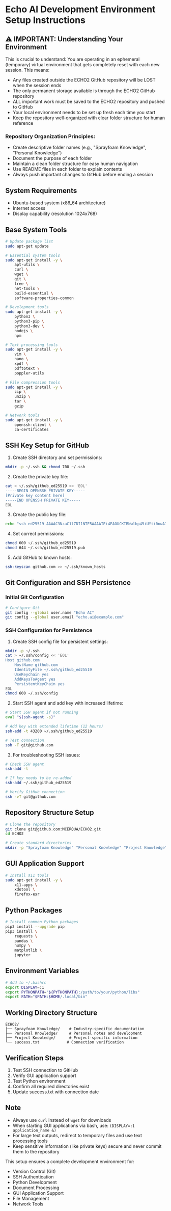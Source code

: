 # Echo AI Development Environment Setup Instructions

## ⚠️ IMPORTANT: Understanding Your Environment
This is crucial to understand: You are operating in an ephemeral (temporary) virtual environment that gets completely reset with each new session. This means:

- Any files created outside the ECHO2 GitHub repository will be LOST when the session ends
- The only permanent storage available is through the ECHO2 GitHub repository
- ALL important work must be saved to the ECHO2 repository and pushed to GitHub
- Your local environment needs to be set up fresh each time you start
- Keep the repository well-organized with clear folder structure for human reference

### Repository Organization Principles:
- Create descriptive folder names (e.g., "Sprayfoam Knowledge", "Personal Knowledge")
- Document the purpose of each folder
- Maintain a clean folder structure for easy human navigation
- Use README files in each folder to explain contents
- Always push important changes to GitHub before ending a session

## System Requirements
- Ubuntu-based system (x86_64 architecture)
- Internet access
- Display capability (resolution 1024x768)

## Base System Tools
```bash
# Update package list
sudo apt-get update

# Essential system tools
sudo apt-get install -y \
    apt-utils \
    curl \
    wget \
    git \
    tree \
    net-tools \
    build-essential \
    software-properties-common

# Development tools
sudo apt-get install -y \
    python3 \
    python3-pip \
    python3-dev \
    nodejs \
    npm

# Text processing tools
sudo apt-get install -y \
    vim \
    nano \
    xpdf \
    pdftotext \
    poppler-utils

# File compression tools
sudo apt-get install -y \
    zip \
    unzip \
    tar \
    gzip

# Network tools
sudo apt-get install -y \
    openssh-client \
    ca-certificates
```

## SSH Key Setup for GitHub
1. Create SSH directory and set permissions:
```bash
mkdir -p ~/.ssh && chmod 700 ~/.ssh
```

2. Create the private key file:
```bash
cat > ~/.ssh/github_ed25519 << 'EOL'
-----BEGIN OPENSSH PRIVATE KEY-----
[Private key content here]
-----END OPENSSH PRIVATE KEY-----
EOL
```

3. Create the public key file:
```bash
echo "ssh-ed25519 AAAAC3NzaC1lZDI1NTE5AAAAIEi4EAOUCKIRNwlbp45iUYti0nwA7JxvSLGqYEi40qun computeruse@dceec227115b" > ~/.ssh/github_ed25519.pub
```

4. Set correct permissions:
```bash
chmod 600 ~/.ssh/github_ed25519
chmod 644 ~/.ssh/github_ed25519.pub
```

5. Add GitHub to known hosts:
```bash
ssh-keyscan github.com >> ~/.ssh/known_hosts
```

## Git Configuration and SSH Persistence

### Initial Git Configuration
```bash
# Configure Git
git config --global user.name "Echo AI"
git config --global user.email "echo.ai@example.com"
```

### SSH Configuration for Persistence
1. Create SSH config file for persistent settings:
```bash
mkdir -p ~/.ssh
cat > ~/.ssh/config << 'EOL'
Host github.com
    HostName github.com
    IdentityFile ~/.ssh/github_ed25519
    UseKeychain yes
    AddKeysToAgent yes
    PersistentKeyChain yes
EOL
chmod 600 ~/.ssh/config
```

2. Start SSH agent and add key with increased lifetime:
```bash
# Start SSH agent if not running
eval "$(ssh-agent -s)"

# Add key with extended lifetime (12 hours)
ssh-add -t 43200 ~/.ssh/github_ed25519

# Test connection
ssh -T git@github.com
```

3. For troubleshooting SSH issues:
```bash
# Check SSH agent
ssh-add -l

# If key needs to be re-added
ssh-add ~/.ssh/github_ed25519

# Verify GitHub connection
ssh -vT git@github.com
```

## Repository Structure Setup
```bash
# Clone the repository
git clone git@github.com:MCERQUA/ECHO2.git
cd ECHO2

# Create standard directories
mkdir -p "Sprayfoam Knowledge" "Personal Knowledge" "Project Knowledge"
```

## GUI Application Support
```bash
# Install X11 tools
sudo apt-get install -y \
    x11-apps \
    xdotool \
    firefox-esr
```

## Python Packages
```bash
# Install common Python packages
pip3 install --upgrade pip
pip3 install \
    requests \
    pandas \
    numpy \
    matplotlib \
    jupyter
```

## Environment Variables
```bash
# Add to ~/.bashrc
export DISPLAY=:1
export PYTHONPATH="${PYTHONPATH}:/path/to/your/python/libs"
export PATH="$PATH:$HOME/.local/bin"
```

## Working Directory Structure
```
ECHO2/
├── Sprayfoam Knowledge/    # Industry-specific documentation
├── Personal Knowledge/     # Personal notes and development
├── Project Knowledge/      # Project-specific information
└── success.txt            # Connection verification
```

## Verification Steps
1. Test SSH connection to GitHub
2. Verify GUI application support
3. Test Python environment
4. Confirm all required directories exist
5. Update success.txt with connection date

## Note
- Always use `curl` instead of `wget` for downloads
- When starting GUI applications via bash, use: `(DISPLAY=:1 application_name &)`
- For large text outputs, redirect to temporary files and use text processing tools
- Keep sensitive information (like private keys) secure and never commit them to the repository

This setup ensures a complete development environment for:
- Version Control (Git)
- SSH Authentication
- Python Development
- Document Processing
- GUI Application Support
- File Management
- Network Tools
